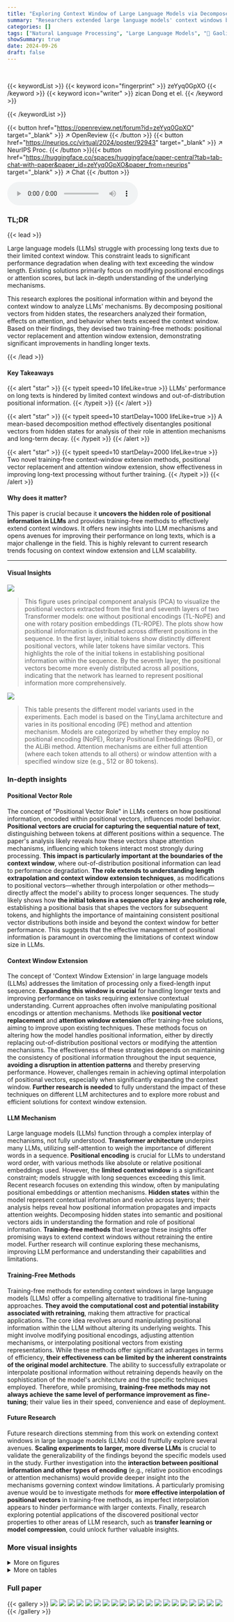 ```yaml
---
title: "Exploring Context Window of Large Language Models via Decomposed Positional Vectors"
summary: "Researchers extended large language models' context windows by training-free methods via analyzing and manipulating positional vectors, improving long-text processing."
categories: []
tags: ["Natural Language Processing", "Large Language Models", "🏢 Gaoling School of Artificial Intelligence, Renmin University of China",]
showSummary: true
date: 2024-09-26
draft: false
---
```


<br>

{{< keywordList >}}
{{< keyword icon="fingerprint" >}} zeYyq0GpXO {{< /keyword >}}
{{< keyword icon="writer" >}} zican Dong et el. {{< /keyword >}}
 
{{< /keywordList >}}

{{< button href="https://openreview.net/forum?id=zeYyq0GpXO" target="_blank" >}}
↗ OpenReview
{{< /button >}}
{{< button href="https://neurips.cc/virtual/2024/poster/92943" target="_blank" >}}
↗ NeurIPS Proc.
{{< /button >}}{{< button href="https://huggingface.co/spaces/huggingface/paper-central?tab=tab-chat-with-paper&paper_id=zeYyq0GpXO&paper_from=neurips" target="_blank" >}}
↗ Chat
{{< /button >}}



<audio controls>
    <source src="https://ai-paper-reviewer.com/zeYyq0GpXO/podcast.wav" type="audio/wav">
    Your browser does not support the audio element.
</audio>


### TL;DR


{{< lead >}}

Large language models (LLMs) struggle with processing long texts due to their limited context window.  This constraint leads to significant performance degradation when dealing with text exceeding the window length.  Existing solutions primarily focus on modifying positional encodings or attention scores, but lack in-depth understanding of the underlying mechanisms. 

This research explores the positional information within and beyond the context window to analyze LLMs' mechanisms. By decomposing positional vectors from hidden states, the researchers analyzed their formation, effects on attention, and behavior when texts exceed the context window. Based on their findings, they devised two training-free methods: positional vector replacement and attention window extension, demonstrating significant improvements in handling longer texts.

{{< /lead >}}


#### Key Takeaways

{{< alert "star" >}}
{{< typeit speed=10 lifeLike=true >}} LLMs' performance on long texts is hindered by limited context windows and out-of-distribution positional information. {{< /typeit >}}
{{< /alert >}}

{{< alert "star" >}}
{{< typeit speed=10 startDelay=1000 lifeLike=true >}} A mean-based decomposition method effectively disentangles positional vectors from hidden states for analysis of their role in attention mechanisms and long-term decay. {{< /typeit >}}
{{< /alert >}}

{{< alert "star" >}}
{{< typeit speed=10 startDelay=2000 lifeLike=true >}} Two novel training-free context-window extension methods, positional vector replacement and attention window extension, show effectiveness in improving long-text processing without further training. {{< /typeit >}}
{{< /alert >}}

#### Why does it matter?
This paper is crucial because it **uncovers the hidden role of positional information in LLMs** and provides training-free methods to effectively extend context windows.  It offers new insights into LLM mechanisms and opens avenues for improving their performance on long texts, which is a major challenge in the field. This is highly relevant to current research trends focusing on context window extension and LLM scalability.

------
#### Visual Insights



![](https://ai-paper-reviewer.com/zeYyq0GpXO/figures_3_1.jpg)

> This figure uses principal component analysis (PCA) to visualize the positional vectors extracted from the first and seventh layers of two Transformer models: one without positional encodings (TL-NoPE) and one with rotary position embeddings (TL-ROPE).  The plots show how positional information is distributed across different positions in the sequence. In the first layer, initial tokens show distinctly different positional vectors, while later tokens have similar vectors. This highlights the role of the initial tokens in establishing positional information within the sequence. By the seventh layer, the positional vectors become more evenly distributed across all positions, indicating that the network has learned to represent positional information more comprehensively.





![](https://ai-paper-reviewer.com/zeYyq0GpXO/tables_2_1.jpg)

> This table presents the different model variants used in the experiments.  Each model is based on the TinyLlama architecture and varies in its positional encoding (PE) method and attention mechanism.  Models are categorized by whether they employ no positional encoding (NoPE), Rotary Positional Embeddings (RoPE), or the ALiBi method.  Attention mechanisms are either full attention (where each token attends to all others) or window attention with a specified window size (e.g., 512 or 80 tokens).





### In-depth insights


#### Positional Vector Role
The concept of "Positional Vector Role" in LLMs centers on how positional information, encoded within positional vectors, influences model behavior.  **Positional vectors are crucial for capturing the sequential nature of text**, distinguishing between tokens at different positions within a sequence.  The paper's analysis likely reveals how these vectors shape attention mechanisms, influencing which tokens interact most strongly during processing.  **This impact is particularly important at the boundaries of the context window**, where out-of-distribution positional information can lead to performance degradation.  **The role extends to understanding length extrapolation and context window extension techniques**, as modifications to positional vectors—whether through interpolation or other methods—directly affect the model's ability to process longer sequences. The study likely shows how **the initial tokens in a sequence play a key anchoring role**, establishing a positional basis that shapes the vectors for subsequent tokens, and highlights the importance of maintaining consistent positional vector distributions both inside and beyond the context window for better performance. This suggests that the effective management of positional information is paramount in overcoming the limitations of context window size in LLMs.

#### Context Window Extension
The concept of 'Context Window Extension' in large language models (LLMs) addresses the limitation of processing only a fixed-length input sequence.  **Expanding this window is crucial** for handling longer texts and improving performance on tasks requiring extensive contextual understanding.  Current approaches often involve manipulating positional encodings or attention mechanisms.  Methods like **positional vector replacement** and **attention window extension** offer training-free solutions, aiming to improve upon existing techniques. These methods focus on altering how the model handles positional information, either by directly replacing out-of-distribution positional vectors or modifying the attention mechanisms. The effectiveness of these strategies depends on maintaining the consistency of positional information throughout the input sequence, **avoiding a disruption in attention patterns** and thereby preserving performance.  However, challenges remain in achieving optimal interpolation of positional vectors, especially when significantly expanding the context window.  **Further research is needed** to fully understand the impact of these techniques on different LLM architectures and to explore more robust and efficient solutions for context window extension.

#### LLM Mechanism
Large language models (LLMs) function through a complex interplay of mechanisms, not fully understood.  **Transformer architecture** underpins many LLMs, utilizing self-attention to weigh the importance of different words in a sequence.  **Positional encoding** is crucial for LLMs to understand word order, with various methods like absolute or relative positional embeddings used.  However, the **limited context window** is a significant constraint;  models struggle with long sequences exceeding this limit.  Recent research focuses on extending this window, often by manipulating positional embeddings or attention mechanisms.  **Hidden states** within the model represent contextual information and evolve across layers; their analysis helps reveal how positional information propagates and impacts attention weights. Decomposing hidden states into semantic and positional vectors aids in understanding the formation and role of positional information.  **Training-free methods** that leverage these insights offer promising ways to extend context windows without retraining the entire model.  Further research will continue exploring these mechanisms, improving LLM performance and understanding their capabilities and limitations.

#### Training-Free Methods
Training-free methods for extending context windows in large language models (LLMs) offer a compelling alternative to traditional fine-tuning approaches.  **They avoid the computational cost and potential instability associated with retraining**, making them attractive for practical applications.  The core idea revolves around manipulating positional information within the LLM without altering its underlying weights.  This might involve modifying positional encodings, adjusting attention mechanisms, or interpolating positional vectors from existing representations.  While these methods offer significant advantages in terms of efficiency, **their effectiveness can be limited by the inherent constraints of the original model architecture**.  The ability to successfully extrapolate or interpolate positional information without retraining depends heavily on the sophistication of the model's architecture and the specific techniques employed. Therefore, while promising, **training-free methods may not always achieve the same level of performance improvement as fine-tuning**; their value lies in their speed, convenience and ease of deployment.

#### Future Research
Future research directions stemming from this work on extending context windows in large language models (LLMs) could fruitfully explore several avenues.  **Scaling experiments to larger, more diverse LLMs** is crucial to validate the generalizability of the findings beyond the specific models used in the study.  Further investigation into the **interaction between positional information and other types of encoding** (e.g., relative position encodings or attention mechanisms) would provide deeper insight into the mechanisms governing context window limitations.  A particularly promising avenue would be to investigate methods for **more effective interpolation of positional vectors** in training-free methods, as imperfect interpolation appears to hinder performance with larger contexts.  Finally, research exploring potential applications of the discovered positional vector properties to other areas of LLM research, such as **transfer learning or model compression**, could unlock further valuable insights.


### More visual insights

<details>
<summary>More on figures
</summary>


![](https://ai-paper-reviewer.com/zeYyq0GpXO/figures_3_2.jpg)

> This figure compares the number of distinct positional vectors observed in a Transformer model with windowed attention against the theoretical receptive field (TRF).  The TRF represents the maximum number of tokens a single token can theoretically attend to given the window size and number of layers.  The plot shows that while the TRF grows linearly with the layer number, the number of distinct positional vectors also increases but more gradually.  This suggests that even though the theoretical receptive field allows for larger context, the model does not fully utilize that capacity to capture distinct positional information at every layer. The difference likely reflects the effect of the attention mechanism's ability to focus the attention on relevant tokens across layers, leading to a less than maximal use of the theoretically available receptive field.


![](https://ai-paper-reviewer.com/zeYyq0GpXO/figures_4_1.jpg)

> This figure visualizes the logarithmic attention maps for TL-ROPE and TL-NOPE models.  It shows the attention weights across different positions for different scenarios: the original models and variants where semantic vectors, positional vectors, or positional bases have been removed.  The heatmaps illustrate the impact of these different components on the overall attention distribution, particularly highlighting the formation of attention sinks and long-term decay properties. By comparing the original models to the modified versions, the figure demonstrates the critical role positional vectors and bases play in modulating attention scores and shaping the characteristic long-term decay patterns in LLMs.


![](https://ai-paper-reviewer.com/zeYyq0GpXO/figures_5_1.jpg)

> This figure shows the results of direct extrapolation experiments. The left panel displays the average perplexity (PPL) across different positions in sequences that exceed the context window.  The right panel shows the maximum cosine similarity between positional vectors within and beyond the context window.  The figure demonstrates that models with stable PPL scores also maintain high cosine similarity between positional vectors, both inside and outside the context window, highlighting the importance of positional vector consistency for successful length extrapolation.


![](https://ai-paper-reviewer.com/zeYyq0GpXO/figures_6_1.jpg)

> This figure visualizes the attention mechanism and the impact of out-of-distribution (OOD) positional vectors in a decoder-only Transformer without positional encodings (TL-NoPE). The left panel shows the logarithmic attention map, illustrating the distribution of attention weights across different token positions. The middle panel plots the attention scores specifically on the initial token, highlighting its role as an 'attention sink'. The right panel displays the similarity of logits (output of the linear projection layer) across different positions, indicating the impact of OOD positional vectors on the model's prediction probability distribution.


![](https://ai-paper-reviewer.com/zeYyq0GpXO/figures_6_2.jpg)

> This figure displays two heatmaps visualizing the average cosine similarity between positional vectors before and after applying two different context window extension methods. The left heatmap shows the results for TL-ROPE with Dynamic NTK, and the right heatmap shows the results for TL-NoPE with Attention Scaling. Each heatmap compares the original positional vectors (y-axis) with the scaled positional vectors (x-axis) produced by the respective method. The color intensity represents the cosine similarity, with warmer colors indicating higher similarity and cooler colors indicating lower similarity. This figure helps in understanding the effectiveness of the context window extension methods by showing how well the new positional vectors generated by interpolation approximate the original ones.


![](https://ai-paper-reviewer.com/zeYyq0GpXO/figures_14_1.jpg)

> The figure shows two line graphs, one for Transformers with NoPE and one for Transformers with RoPE.  The y-axis represents the 'First element of each hidden state after attention', indicating the value of the first element of the hidden state vector after the attention mechanism has been applied. The x-axis represents the 'position id', which corresponds to the position of the token within the input sequence.  Both graphs show a similar trend: the first element's value increases rapidly at the beginning of the sequence and then plateaus.  This demonstrates that the initial tokens in a sequence have a greater effect on the attention mechanism, as they are assigned greater attention weights, particularly evident in the NoPE model. This difference is likely due to the way positional information is handled in the models, with ROPE using rotary positional embeddings that might mitigate this initial token bias.


![](https://ai-paper-reviewer.com/zeYyq0GpXO/figures_15_1.jpg)

> This figure shows the performance (logarithmic PPL score) of the positional vector replacement strategy applied at different layers of the TL-NoPE model. Two different interpolation ratios and expansion factors, (r=4, α=1) and (r=5, α=1.3), were used. The results show that replacing positional vectors in the 4th layer results in the lowest PPL, indicating this is the optimal layer for this operation.  The graph also includes baselines representing the original performance with 2K and 8K tokens.


![](https://ai-paper-reviewer.com/zeYyq0GpXO/figures_15_2.jpg)

> This figure shows how the effective interpolation ratio of positional vectors changes across different layers in a Transformer model.  The effective interpolation ratio is a measure of how well the positional vectors are interpolated when extending the context window.  The graph plots this ratio against the layer number for four different settings, each characterized by different interpolation ratios (r) and scaling factors (α). The figure demonstrates that as the layer number increases, the effective interpolation ratio decreases.  This decline is mitigated when the scaling factor (α) is increased, suggesting that a higher scaling factor improves the quality of interpolation.


![](https://ai-paper-reviewer.com/zeYyq0GpXO/figures_17_1.jpg)

> This figure shows the results of Principal Component Analysis (PCA) applied to the positional vectors extracted from the first layer of four different large language models (LLMs): Llama-3-8B, Qwen1.5-7B, Yi-9B, and a newly trained model TL-NoPE.  The PCA reduces the dimensionality of the positional vectors, allowing for visualization in a 2D space.  The plot helps to illustrate how the positional information is represented differently across these various models in the initial layer of the Transformer architecture.


![](https://ai-paper-reviewer.com/zeYyq0GpXO/figures_18_1.jpg)

> This figure uses principal component analysis (PCA) to visualize the positional vectors extracted from the hidden states of a Transformer model.  The left column shows the positional vectors from the first layer, while the right column displays those from the seventh layer. The visualization helps to understand how positional information is represented and evolves across different layers of the model, showing a clear shift from less distinct positional vectors in the first layer to more distinct vectors in the deeper layer.


![](https://ai-paper-reviewer.com/zeYyq0GpXO/figures_19_1.jpg)

> This figure shows the results of Principal Component Analysis (PCA) applied to positional vectors extracted from different layers (1-21) of the TL-NoPE model.  Each subplot represents a different layer, visualizing the distribution of the positional vectors in a 2D space.  The color coding likely indicates the position of the token within the sequence.  The patterns reveal how the positional information evolves as the model processes the input sequence through its multiple layers.  The initial layers might show a more scattered or less structured pattern, while deeper layers often exhibit a more organized and distinct representation of positional information.


![](https://ai-paper-reviewer.com/zeYyq0GpXO/figures_20_1.jpg)

> This figure shows the results of Principal Component Analysis (PCA) applied to positional vectors extracted from the first and seventh layers of a Transformer model.  The left column displays the PCA for the first layer, and the right column displays the PCA for the seventh layer. Each plot shows how positional information is distributed across different positions within a sequence. In the first layer, initial tokens (the first few tokens in a sequence) exhibit significantly distinct positional vectors. By layer seven, the positional vectors of all tokens are evenly distributed, indicating a more sophisticated encoding of positional information across the sequence.  The difference highlights how positional information evolves as the information passes through more layers of the Transformer model.


![](https://ai-paper-reviewer.com/zeYyq0GpXO/figures_20_2.jpg)

> This figure visualizes positional vectors obtained through Principal Component Analysis (PCA) from the first and seventh layers of a Transformer model.  The left column shows the PCA results for the first layer, illustrating how initial tokens have significantly distinct positional vectors, while subsequent tokens exhibit similar vectors. The right column displays the PCA results for the seventh layer, demonstrating that after several layers, positional vectors become more evenly distributed across all positions. This visual representation helps to understand the formation and distribution of positional information within a Transformer model and how it evolves across different layers.


![](https://ai-paper-reviewer.com/zeYyq0GpXO/figures_20_3.jpg)

> This figure uses Principal Component Analysis (PCA) to visualize the positional vectors extracted from the first and seventh layers of a Transformer model.  The left column shows the PCA visualization of the positional vectors from the first layer, demonstrating that the initial tokens show significantly distinct positional vectors, while subsequent tokens' vectors are more similar. The right column shows the PCA visualization of positional vectors from the seventh layer, indicating that positional vectors are more evenly distributed across all positions in later layers. This visual comparison helps illustrate how positional information is distributed and changes over the layers of the model.  This visualization supports the paper's claim that after the first layer, initial tokens form distinct positional vectors, serving as anchors to shape positional vectors in later tokens.


![](https://ai-paper-reviewer.com/zeYyq0GpXO/figures_21_1.jpg)

> This figure displays the Principal Component Analysis (PCA) of positional vectors extracted from the first layer of four different large language models (LLMs): Llama-3-8B, Qwen1.5-7B, Yi-9B, and a newly trained model TL-NoPE-new.  PCA is used to reduce the dimensionality of the positional vectors and visualize them in a 2D space.  The plot helps to understand how positional information is represented differently across these models in the initial layers, providing insights into the formation and distribution of positional information.


![](https://ai-paper-reviewer.com/zeYyq0GpXO/figures_21_2.jpg)

> This figure uses Principal Component Analysis (PCA) to visualize the positional vectors extracted from the hidden states of a Transformer model at two different layers: the first and the seventh.  The visualizations show how the distribution of positional vectors changes as the model processes the input sequence. In the first layer, the initial tokens exhibit distinct positional vectors, while in the seventh layer, the vectors are more evenly distributed across all positions. This demonstrates how positional information is implicitly learned and encoded within the model's hidden states during the processing of the input.


</details>




<details>
<summary>More on tables
</summary>


![](https://ai-paper-reviewer.com/zeYyq0GpXO/tables_4_1.jpg)
> This table presents the results of an ablation study on the effects of removing different components (value, positional vector, positional basis, and semantic vector) from the attention mechanism in two transformer models: TL-NoPE and TL-RoPE.  The study evaluates both the cosine similarity between original and modified positional vectors (Sim) and the perplexity (PPL) on the RedPajama dataset.  It shows the impact of each component on positional vector formation and overall model performance, indicating the relative importance of each component for maintaining positional information and achieving good generalization performance. Removing positional vectors and their basis from initial tokens leads to significantly lower similarity and higher PPL, highlighting their crucial roles in attention mechanisms.

![](https://ai-paper-reviewer.com/zeYyq0GpXO/tables_6_1.jpg)
> This table shows the results of positional vector interpolation experiments using two methods: Attention Scaling and Initial Scaling, applied to TL-NoPE and TL-ROPE models with different target lengths (4096 and 8192 tokens).  The table presents the expansion factor of the context window, the effective interpolation ratio of positional vectors, the average cosine similarity between the interpolated and original vectors, and the resulting perplexity (PPL) and change in perplexity (ΔPPL).  The results demonstrate the effectiveness of interpolation methods in improving the model's performance on longer sequences, showing the relationship between interpolation ratio, similarity, and resulting perplexity.

![](https://ai-paper-reviewer.com/zeYyq0GpXO/tables_13_1.jpg)
> This table presents the different model variants used in the paper's experiments.  The models vary in their attention mechanisms (full attention vs. windowed attention with different window sizes) and positional encoding schemes (no positional encoding, RoPE, and ALiBi).  The table provides a concise overview of the model configurations used for comparison in the empirical analysis.

![](https://ai-paper-reviewer.com/zeYyq0GpXO/tables_17_1.jpg)
> This table presents the results of an ablation study investigating the impact of removing different components (value, positional vector, positional basis, and semantic vector) from the attention mechanism on the cosine similarity (Sim) between positional vectors and perplexity (PPL) scores. The study examines two token groups: initial tokens (0-4) and subsequent tokens (32-256) in Llama-3, Yi-9B, Qwen-1.5-7B, and TL-NoPE-new.  The results illustrate how the removal of different components affects both positional vector similarity and model performance (as measured by PPL).

![](https://ai-paper-reviewer.com/zeYyq0GpXO/tables_18_1.jpg)
> This table presents the results of perplexity (PPL) and the cosine similarity of positional vectors during direct extrapolation. Three models with different context window sizes are evaluated: Llama-3-8B, Yi-9B, and TL-NoPE-new. For each model, the PPL at the original context window size (C) and twice the context window size (2C) are reported, along with the cosine similarity between positional vectors within and beyond the context window (Simi(2C)). The results demonstrate that direct extrapolation generally leads to a significant increase in PPL, and this increase is accompanied by a decrease in the similarity of positional vectors.

![](https://ai-paper-reviewer.com/zeYyq0GpXO/tables_18_2.jpg)
> This table presents the results of an experiment that investigates the effect of exceeding the context window on the attention mechanism and the output logits in various LLMs.  It displays the attention sink (a measure of the attention assigned to the initial tokens) and the similarity of logits (a measure of the consistency of the output) within and beyond the context window. The results demonstrate a significant decrease in attention sink and similarity of logits as the input length goes beyond the context window.

![](https://ai-paper-reviewer.com/zeYyq0GpXO/tables_19_1.jpg)
> This table presents the results of language modeling experiments conducted on the PG-19 dataset using the TL-NoPE-new model.  It compares the performance of three different context window extension methods:  no method (baseline), Attention Scaling, and Positional Vector Replacement.  The results show perplexity (PPL) scores for each method across different target lengths (2048, 4096, 6144, and 8192 tokens).  The 'Factor' column indicates the extent of context window extension applied.

</details>




### Full paper

{{< gallery >}}
<img src="https://ai-paper-reviewer.com/zeYyq0GpXO/1.png" class="grid-w50 md:grid-w33 xl:grid-w25" />
<img src="https://ai-paper-reviewer.com/zeYyq0GpXO/2.png" class="grid-w50 md:grid-w33 xl:grid-w25" />
<img src="https://ai-paper-reviewer.com/zeYyq0GpXO/3.png" class="grid-w50 md:grid-w33 xl:grid-w25" />
<img src="https://ai-paper-reviewer.com/zeYyq0GpXO/4.png" class="grid-w50 md:grid-w33 xl:grid-w25" />
<img src="https://ai-paper-reviewer.com/zeYyq0GpXO/5.png" class="grid-w50 md:grid-w33 xl:grid-w25" />
<img src="https://ai-paper-reviewer.com/zeYyq0GpXO/6.png" class="grid-w50 md:grid-w33 xl:grid-w25" />
<img src="https://ai-paper-reviewer.com/zeYyq0GpXO/7.png" class="grid-w50 md:grid-w33 xl:grid-w25" />
<img src="https://ai-paper-reviewer.com/zeYyq0GpXO/8.png" class="grid-w50 md:grid-w33 xl:grid-w25" />
<img src="https://ai-paper-reviewer.com/zeYyq0GpXO/9.png" class="grid-w50 md:grid-w33 xl:grid-w25" />
<img src="https://ai-paper-reviewer.com/zeYyq0GpXO/10.png" class="grid-w50 md:grid-w33 xl:grid-w25" />
<img src="https://ai-paper-reviewer.com/zeYyq0GpXO/11.png" class="grid-w50 md:grid-w33 xl:grid-w25" />
<img src="https://ai-paper-reviewer.com/zeYyq0GpXO/12.png" class="grid-w50 md:grid-w33 xl:grid-w25" />
<img src="https://ai-paper-reviewer.com/zeYyq0GpXO/13.png" class="grid-w50 md:grid-w33 xl:grid-w25" />
<img src="https://ai-paper-reviewer.com/zeYyq0GpXO/14.png" class="grid-w50 md:grid-w33 xl:grid-w25" />
<img src="https://ai-paper-reviewer.com/zeYyq0GpXO/15.png" class="grid-w50 md:grid-w33 xl:grid-w25" />
<img src="https://ai-paper-reviewer.com/zeYyq0GpXO/16.png" class="grid-w50 md:grid-w33 xl:grid-w25" />
<img src="https://ai-paper-reviewer.com/zeYyq0GpXO/17.png" class="grid-w50 md:grid-w33 xl:grid-w25" />
<img src="https://ai-paper-reviewer.com/zeYyq0GpXO/18.png" class="grid-w50 md:grid-w33 xl:grid-w25" />
<img src="https://ai-paper-reviewer.com/zeYyq0GpXO/19.png" class="grid-w50 md:grid-w33 xl:grid-w25" />
<img src="https://ai-paper-reviewer.com/zeYyq0GpXO/20.png" class="grid-w50 md:grid-w33 xl:grid-w25" />
{{< /gallery >}}